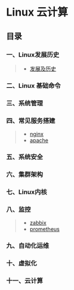 
# Linux 云计算
## 目录
### 一、Linux发展历史
> - [发展及历史](https://abbott68.github.io/linux/history/linux发展及历史.html)

### 二、Linux 基础命令
### 三、系统管理
### 四、常见服务搭建
> - [nginx](https://abbott68.github.io/linux/WebServer/nginx/nginx服务器搭建.html)
> - [apache]()

### 五、系统安全
### 六、集群架构
### 七、Linux内核
### 八、监控
> - [zabbix](https://abbott68.github.io/linux/监控/zabbix/) 
> - [prometheus](https://abbott68.github.io/linux/监控/prometheus)

### 九、自动化运维
### 十、虚拟化
### 十一、云计算
